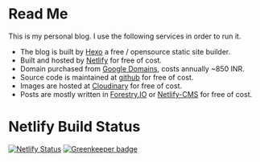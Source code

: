 # Read Me

This is my personal blog. I use the following services in order to run it.

* The blog is built by [Hexo](https://hexo.io) a free / opensource static site builder.  
* Built and hosted by [Netlify](https://app.netlify.com/sites/anbu-blog/deploys) for free of cost.   
* Domain purchased from [Google Domains](https://domains.google.com), costs annually ~850 INR.  
* Source code is maintained at [github](https://github.com/anbuchelva/blog) for free of cost.  
* Images are hosted at [Cloudinary](https://cloudinary.com/) for free of cost.  
* Posts are mostly written in [Forestry.IO](https://forestry.io/) or [Netlify-CMS](https://www.netlifycms.org/) for free of cost.  

# Netlify Build Status
[![Netlify Status](https://api.netlify.com/api/v1/badges/7a6bf6a6-7d08-46cf-8d32-508642c20670/deploy-status)](https://app.netlify.com/sites/anbu-blog/deploys) [![Greenkeeper badge](https://badges.greenkeeper.io/anbuchelva/blog.svg)](https://greenkeeper.io/)